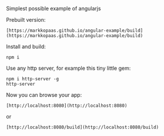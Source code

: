 Simplest possible example of angularjs

Prebuilt version:

	[https://markkopaas.github.io/angular-example/build](https://markkopaas.github.io/angular-example/build)

Install and build:

	npm i

Use any http server, for example this tiny little gem:

	npm i http-server -g
	http-server

Now you can browse your app:

	[http://localhost:8080](http://localhost:8080)
	
or
	
	[http://localhost:8080/build](http://localhost:8080/build)
